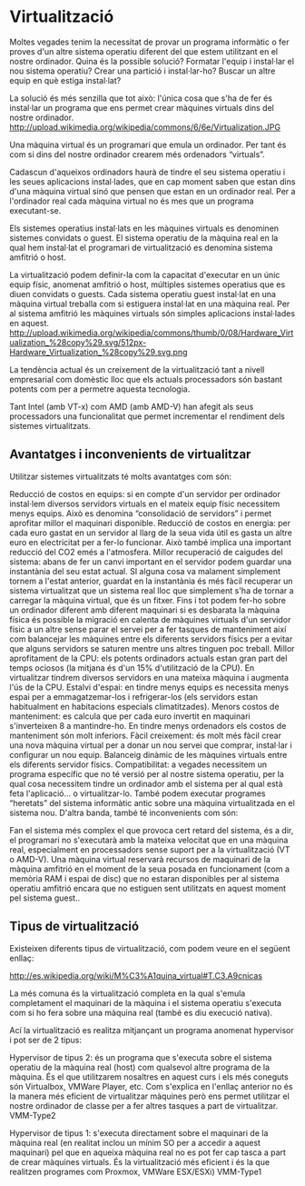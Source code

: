 # Virtualització
Moltes vegades tenim la necessitat de provar un programa informàtic o fer proves d'un altre sistema operatiu diferent del que estem utilitzant en el nostre ordinador. Quina és la possible solució? Formatar l'equip i instal·lar el nou sistema operatiu? Crear una partició i instal·lar-ho? Buscar un altre equip en què estiga instal·lat?

La solució és més senzilla que tot això: l'única cosa que s'ha de fer és instal·lar un programa que ens permet crear màquines virtuals dins del nostre ordinador.
http://upload.wikimedia.org/wikipedia/commons/6/6e/Virtualization.JPG

Una màquina virtual és un programari que emula un ordinador. Per tant és com si dins del nostre ordinador crearem més ordenadors “virtuals”.

Cadascun d'aqueixos ordinadors haurà de tindre el seu sistema operatiu i les seues aplicacions instal·lades, que en cap moment saben que estan dins d'una màquina virtual sinó que pensen que estan en un ordinador real. Per a l'ordinador real cada màquina virtual no és mes que un programa executant-se.

Els sistemes operatius instal·lats en les màquines virtuals es denominen sistemes convidats o guest. El sistema operatiu de la màquina real en la qual hem instal·lat el programari de virtualització es denomina sistema amfitrió o host. 

La virtualització podem definir-la com la capacitat d'executar en un únic equip físic, anomenat amfitrió o host, múltiples sistemes operatius que es diuen convidats o guests. Cada sistema operatiu guest instal·lat en una màquina virtual treballa com si estiguera instal·lat en una màquina real. Per al sistema amfitrió les màquines virtuals són simples aplicacions instal·lades en aquest.
http://upload.wikimedia.org/wikipedia/commons/thumb/0/08/Hardware_Virtualization_%28copy%29.svg/512px-Hardware_Virtualization_%28copy%29.svg.png

La tendència actual és un creixement de la virtualització tant a nivell empresarial com domèstic lloc que els actuals processadors són bastant potents com per a permetre aquesta tecnologia.

Tant Intel (amb VT-x) com AMD (amb AMD-V) han afegit als seus processadors una funcionalitat que permet incrementar el rendiment dels sistemes virtualitzats.

## Avantatges i inconvenients de virtualitzar
Utilitzar sistemes virtualitzats té molts avantatges com són:

Reducció de costos en equips: si en compte d'un servidor per ordinador instal·lem diversos servidors virtuals en el mateix equip físic necessitem menys equips. Això es denomina “consolidació de servidors” i permet aprofitar millor el maquinari disponible.
Reducció de costos en energia: per cada euro gastat en un servidor al llarg de la seua vida útil es gasta un altre euro en electricitat per a fer-lo funcionar. Això també implica una important reducció del CO2 emés a l'atmosfera.
Millor recuperació de caigudes del sistema:
abans de fer un canvi important en el servidor podem guardar una instantània del seu estat actual. SI alguna cosa va malament simplement tornem a l'estat anterior, guardat en la instantània
és més fàcil recuperar un sistema virtualitzat que un sistema real lloc que simplement s'ha de tornar a carregar la màquina virtual, que és un fitxer. Fins i tot podem fer-ho sobre un ordinador diferent amb diferent maquinari si es desbarata la màquina física
és possible la migració en calenta de màquines virtuals d'un servidor físic a un altre sense parar el servei per a fer tasques de manteniment així com balancejar les màquines entre els diferents servidors físics per a evitar que alguns servidors se saturen mentre uns altres tinguen poc treball.
Millor aprofitament de la CPU: els potents ordinadors actuals estan gran part del temps ociosos (la mitjana és d'un 15% d'utilització de la CPU). En virtualitzar tindrem diversos servidors en una mateixa màquina i augmenta l'ús de la CPU.
Estalvi d'espai: en tindre menys equips es necessita menys espai per a emmagatzemar-los i refrigerar-los (els servidors estan habitualment en habitacions especials climatitzades).
Menors costos de manteniment: es calcula que per cada euro invertit en maquinari s'inverteixen 8 a mantindre-ho. En tindre menys ordenadors els costos de manteniment són molt inferiors.
Fàcil creixement: és molt més fàcil crear una nova màquina virtual per a donar un nou servei que comprar, instal·lar i configurar un nou equip.
Balanceig dinàmic de les màquines virtuals entre els diferents servidor físics.
Compatibilitat: a vegades necessitem un programa específic que no té versió per al nostre sistema operatiu, per la qual cosa necessitem tindre un ordinador amb el sistema per al qual està feta l'aplicació... o virtualitzar-lo. També podem executar programes “heretats” del sistema informàtic antic sobre una màquina virtualitzada en el sistema nou.
D'altra banda, també té inconvenients com són:

Fan el sistema més complex el que provoca cert retard del sistema, és a dir, el programari no s'executarà amb la mateixa velocitat que en una màquina real, especialment en processadors sense suport per a la virtualització (VT o AMD-V).
Una màquina virtual reservarà recursos de maquinari de la màquina amfitrió en el moment de la seua posada en funcionament (com a memòria RAM i espai de disc) que no estaran disponibles per al sistema operatiu amfitrió encara que no estiguen sent utilitzats en aquest moment pel sistema guest..

## Tipus de virtualització
Existeixen diferents tipus de virtualització, com podem veure en el següent enllaç:

http://es.wikipedia.org/wiki/M%C3%A1quina_virtual#T.C3.A9cnicas

La més comuna és la virtualització completa en la qual s'emula completament el maquinari de la màquina i el sistema operatiu s'executa com si ho fera sobre una màquina real (també es diu execució nativa).

Ací la virtualització es realitza mitjançant un programa anomenat hypervisor i pot ser de 2 tipus:

Hypervisor de tipus 2: és un programa que s'executa sobre el sistema operatiu de la màquina real (host) com qualsevol altre programa de la màquina. És el que utilitzarem nosaltres en aquest curs i els més coneguts són Virtualbox, VMWare Player, etc. Com s'explica en l'enllaç anterior no és la manera més eficient de virtualitzar màquines però ens permet utilitzar el nostre ordinador de classe per a fer altres tasques a part de virtualitzar.
VMM-Type2

Hypervisor de tipus 1: s'executa directament sobre el maquinari de la màquina real (en realitat inclou un mínim SO per a accedir a aquest maquinari) pel que en aqueixa màquina real no es pot fer cap tasca a part de crear màquines virtuals. És la virtualització més eficient i és la que realitzen programes com Proxmox, VMWare ESX/ESXi)
VMM-Type1
